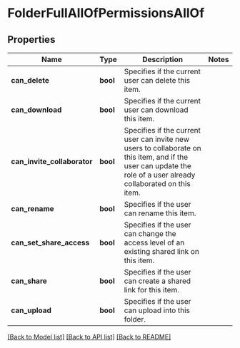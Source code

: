 # FolderFullAllOfPermissionsAllOf

## Properties

Name | Type | Description | Notes
------------ | ------------- | ------------- | -------------
**can_delete** | **bool** | Specifies if the current user can delete this item. | 
**can_download** | **bool** | Specifies if the current user can download this item. | 
**can_invite_collaborator** | **bool** | Specifies if the current user can invite new users to collaborate on this item, and if the user can update the role of a user already collaborated on this item. | 
**can_rename** | **bool** | Specifies if the user can rename this item. | 
**can_set_share_access** | **bool** | Specifies if the user can change the access level of an existing shared link on this item. | 
**can_share** | **bool** | Specifies if the user can create a shared link for this item. | 
**can_upload** | **bool** | Specifies if the user can upload into this folder. | 

[[Back to Model list]](../README.md#documentation-for-models) [[Back to API list]](../README.md#documentation-for-api-endpoints) [[Back to README]](../README.md)


